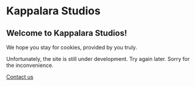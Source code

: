 # Kappalara Studios
## Welcome to Kappalara Studios!
We hope you stay for cookies, provided by you truly.

Unfortunately, the site is still under development. Try again later. Sorry for the inconvenience.

[Contact us](mailto:mkappalara85@gmail.com)
